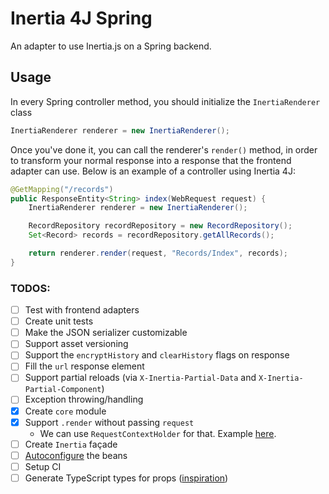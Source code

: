 # Inertia 4J Spring

An adapter to use Inertia.js on a Spring backend.

## Usage

In every Spring controller method, you should initialize the `InertiaRenderer` class

```java
InertiaRenderer renderer = new InertiaRenderer();
```

Once you've done it, you can call the renderer's `render()` method, in order to transform your normal response into a response that the frontend adapter can use. Below is an example of a controller using Inertia 4J:

```java
@GetMapping("/records")
public ResponseEntity<String> index(WebRequest request) {
    InertiaRenderer renderer = new InertiaRenderer();

    RecordRepository recordRepository = new RecordRepository();
    Set<Record> records = recordRepository.getAllRecords();

    return renderer.render(request, "Records/Index", records);
}
```

### TODOS:

- [ ] Test with frontend adapters
- [ ] Create unit tests
- [ ] Make the JSON serializer customizable
- [ ] Support asset versioning
- [ ] Support the `encryptHistory` and `clearHistory` flags on response
- [ ] Fill the `url` response element
- [ ] Support partial reloads (via `X-Inertia-Partial-Data` and `X-Inertia-Partial-Component`)
- [ ] Exception throwing/handling
- [x] Create `core` module
- [x] Support `.render` without passing `request` 
    * We can use `RequestContextHolder` for that. Example [here](https://dzone.com/articles/quick-tip-spring-rest-utility).
- [ ] Create `Inertia` façade 
- [ ] [Autoconfigure](https://www.baeldung.com/spring-boot-custom-auto-configuration) the beans
- [ ] Setup CI
- [ ] Generate TypeScript types for props ([inspiration](https://www.youtube.com/watch?v=LeYF1NE3jQ4))
